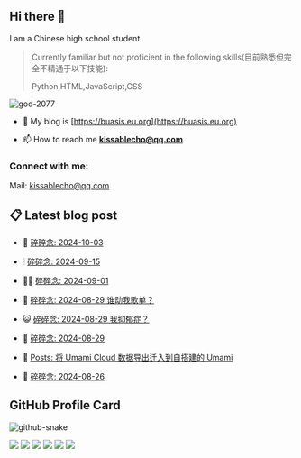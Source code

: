 ## Hi there 👋

I am a Chinese high school student.

>Currently familiar but not proficient in the following skills(目前熟悉但完全不精通于以下技能):
>
>Python,HTML,JavaScript,CSS


<p align="left"> <img src="https://komarev.com/ghpvc/?username=god-2077&label=Profile%20views&color=0e75b6&style=flat" alt="god-2077" /> </p>

- 📝 My blog is [https://buasis.eu.org](https://buasis.eu.org)

- 📫 How to reach me **kissablecho@qq.com**



<h3 align="left">Connect with me:</h3>
<p align="center">

Mail: [kissablecho@qq.com](mailto:kissablecho@qq.com)

## 📋 Latest blog post

<!-- BLOG-POST-LIST:START -->
- 👹 [碎碎念: 2024-10-03](https://buasis.eu.org/2024/10/02/sui-sui-nian-2024-10-03/) 

- 🕯 [碎碎念: 2024-09-15](https://buasis.eu.org/2024/09/15/sui-sui-nian-2024-09-15/) 

- 🧑‍🏫 [碎碎念: 2024-09-01](https://buasis.eu.org/2024/09/06/sui-sui-nian-2024-09-01/) 

- 🤩 [碎碎念: 2024-08-29 谁动我歌单？](https://buasis.eu.org/2024/08/29/sui-sui-nian-2024-08-29-shui-dong-wo-ge-dan/) 

- 😺 [碎碎念: 2024-08-29 我抑郁症？](https://buasis.eu.org/2024/08/28/sui-sui-nian-2024-08-29-wo-yi-yu-zheng/) 

- 🐲 [碎碎念: 2024-08-29](https://buasis.eu.org/2024/08/28/sui-sui-nian-2024-08-29/) 

- 🦆 [Posts: 将 Umami Cloud 数据导出迁入到自搭建的 Umami](https://buasis.eu.org/2024/08/28/posts-jiang-umami-cloud-shu-ju-dao-chu-qian-ru-dao-zi-da-jian-de-umami/) 

- 🎉 [碎碎念: 2024-08-26](https://buasis.eu.org/2024/08/26/sui-sui-nian-2024-08-26/) 
<!-- BLOG-POST-LIST:END -->

## GitHub Profile Card

<picture>
  <source media="(prefers-color-scheme: dark)" srcset="https://god-2077.buasis.eu.org/github-contribution-grid-snake/github-snake-dark.svg" />
  <source media="(prefers-color-scheme: light)" srcset="https://god-2077.buasis.eu.org/github-contribution-grid-snake/github-snake.svg" />
  <img alt="github-snake" src="https://god-2077.buasis.eu.org/github-contribution-grid-snake/github-snake-dark.svg" />
</picture>

[![](https://god-2077.buasis.eu.org/profile-3d-contrib/profile-night-rainbow.svg)](https://github.com/God-2077)
[![](https://god-2077.buasis.eu.org/profile-summary-card-output/tokyonight/0-profile-details.svg)](https://github.com/God-2077)
[![](https://god-2077.buasis.eu.org/profile-summary-card-output/tokyonight/1-repos-per-language.svg)](https://github.com/God-2077) [![](https://god-2077.buasis.eu.org/profile-summary-card-output/tokyonight/2-most-commit-language.svg)](https://github.com/God-2077)
[![](https://god-2077.buasis.eu.org/profile-summary-card-output/tokyonight/3-stats.svg)](https://github.com/God-2077) [![](https://god-2077.buasis.eu.org/profile-summary-card-output/tokyonight/4-productive-time.svg)](https://github.com/God-2077)
